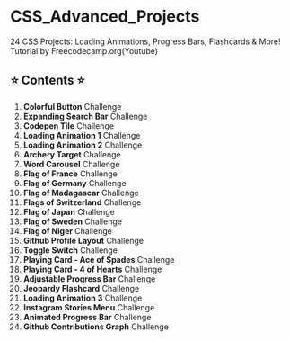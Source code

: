 # CSS_Advanced_Projects
24 CSS Projects: Loading Animations, Progress Bars, Flashcards &amp; More! Tutorial by Freecodecamp.org(Youtube)

## ⭐️ Contents ⭐️

1. **Colorful Button** Challenge  
2. **Expanding Search Bar** Challenge  
3. **Codepen Tile** Challenge  
4. **Loading Animation 1** Challenge  
5. **Loading Animation 2** Challenge  
6. **Archery Target** Challenge  
7. **Word Carousel** Challenge  
8. **Flag of France** Challenge  
9. **Flag of Germany** Challenge  
10. **Flag of Madagascar** Challenge  
11. **Flags of Switzerland** Challenge  
12. **Flag of Japan** Challenge  
13. **Flag of Sweden** Challenge  
14. **Flag of Niger** Challenge  
15. **Github Profile Layout** Challenge  
16. **Toggle Switch** Challenge  
17. **Playing Card - Ace of Spades** Challenge  
18. **Playing Card - 4 of Hearts** Challenge  
19. **Adjustable Progress Bar** Challenge  
20. **Jeopardy Flashcard** Challenge  
21. **Loading Animation 3** Challenge  
22. **Instagram Stories Menu** Challenge  
23. **Animated Progress Bar** Challenge  
24. **Github Contributions Graph** Challenge
